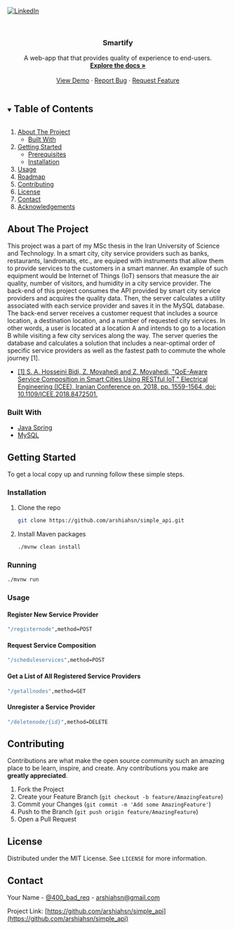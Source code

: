


[![LinkedIn][linkedin-shield]][linkedin-url]



<!-- PROJECT LOGO -->
<br />
<p align="center">

  <h3 align="center">Smartify</h3>

  <p align="center">
    A web-app that that provides quality of experience to end-users.
    <br />
    <a href="https://github.com/arshiahsn/smartify"><strong>Explore the docs »</strong></a>
    <br />
    <br />
    <a href="https://github.com/arshiahsn/smartify">View Demo</a>
    ·
    <a href="https://github.com/arshiahsn/smartify/smartify">Report Bug</a>
    ·
    <a href="https://github.com/arshiahsn/smartify/smartify">Request Feature</a>
  </p>
</p>



<!-- TABLE OF CONTENTS -->
<details open="open">
  <summary><h2 style="display: inline-block">Table of Contents</h2></summary>
  <ol>
    <li>
      <a href="#about-the-project">About The Project</a>
      <ul>
        <li><a href="#built-with">Built With</a></li>
      </ul>
    </li>
    <li>
      <a href="#getting-started">Getting Started</a>
      <ul>
        <li><a href="#prerequisites">Prerequisites</a></li>
        <li><a href="#installation">Installation</a></li>
      </ul>
    </li>
    <li><a href="#usage">Usage</a></li>
    <li><a href="#roadmap">Roadmap</a></li>
    <li><a href="#contributing">Contributing</a></li>
    <li><a href="#license">License</a></li>
    <li><a href="#contact">Contact</a></li>
    <li><a href="#acknowledgements">Acknowledgements</a></li>
  </ol>
</details>



<!-- ABOUT THE PROJECT -->
## About The Project

This project was a part of my MSc thesis in the Iran University of Science and Technology.
In a smart city, city service providers such as banks, restaurants, landromats, etc., are equiped with instruments that allow them to provide services to the customers in a smart manner. An example of such equipment would be Internet of Things (IoT) sensors that measure the air quality, number of visitors, and humidity in a city service provider. The back-end of this project consumes the API provided by smart city service providers and acquires the quality data. Then, the server calculates a utility associated with each service provider and saves it in the MySQL database. 
The back-end server receives a customer request that includes a source location, a destination location, and a number of requested city services. In other words, a user is located at a location A and intends to go to a location B while visiting a few city services along the way. The server queries the database and calculates a solution that includes a near-optimal order of specific service providers as well as the fastest path to commute the whole journey [1].

* [[1] S. A. Hosseini Bidi, Z. Movahedi and Z. Movahedi, "QoE-Aware Service Composition in Smart Cities Using RESTful IoT," Electrical Engineering (ICEE), Iranian Conference on, 2018, pp. 1559-1564, doi: 10.1109/ICEE.2018.8472501.](https://ieeexplore.ieee.org/abstract/document/8472501?casa_token=LP4LACpc-8EAAAAA:q51dPxONbc4QmfUxwi-kqJMoDJxYr7Q7oQhYoKyL7AZmxXnCqLt3bJzu0cXgLozbu3WDh9WZ)

### Built With

* [Java Spring](https://spring.io)
* [MySQL](https://www.mysql.com)



<!-- GETTING STARTED -->
## Getting Started

To get a local copy up and running follow these simple steps.


### Installation

1. Clone the repo
   ```sh
   git clone https://github.com/arshiahsn/simple_api.git
   ```
2. Install Maven packages
   ```sh
   ./mvnw clean install
   ```
   
### Running


  ```sh
  ./mvnw run
  ```
  
### Usage
#### Register New Service Provider

  ```sh
  "/registernode",method=POST
  ```
#### Request Service Composition


  ```sh
  "/scheduleservices",method=POST
  ```
#### Get a List of All Registered Service Providers 


  ```sh
  "/getallnodes",method=GET
  ```
#### Unregister a Service Provider 

  ```sh
  "/deletenode/{id}",method=DELETE
  ```
    

<!-- CONTRIBUTING -->
## Contributing

Contributions are what make the open source community such an amazing place to be learn, inspire, and create. Any contributions you make are **greatly appreciated**.

1. Fork the Project
2. Create your Feature Branch (`git checkout -b feature/AmazingFeature`)
3. Commit your Changes (`git commit -m 'Add some AmazingFeature'`)
4. Push to the Branch (`git push origin feature/AmazingFeature`)
5. Open a Pull Request



<!-- LICENSE -->
## License

Distributed under the MIT License. See `LICENSE` for more information.



<!-- CONTACT -->
## Contact

Your Name - [@400_bad_req](https://twitter.com/400_bad_req) - arshiahsn@gmail.com

Project Link: [https://github.com/arshiahsn/simple_api](https://github.com/arshiahsn/simple_api)




<!-- MARKDOWN LINKS & IMAGES -->
<!-- https://www.markdownguide.org/basic-syntax/#reference-style-links -->
[contributors-shield]: https://img.shields.io/github/contributors/arshiahsn/repo.svg?style=for-the-badge
[contributors-url]: https://github.com/arshiahsn/repo/graphs/contributors
[forks-shield]: https://img.shields.io/github/forks/arshiahsn/repo.svg?style=for-the-badge
[forks-url]: https://github.com/arshiahsn/repo/network/members
[stars-shield]: https://img.shields.io/github/stars/arshiahsn/repo.svg?style=for-the-badge
[stars-url]: https://github.com/arshiahsn/repo/stargazers
[issues-shield]: https://img.shields.io/github/issues/arshiahsn/repo.svg?style=for-the-badge
[issues-url]: https://github.com/arshiahsn/repo/issues
[license-shield]: https://img.shields.io/github/license/arshiahsn/repo.svg?style=for-the-badge
[license-url]: https://github.com/arshiahsn/simple_api/blob/main/LICENSE
[linkedin-shield]: https://img.shields.io/badge/-LinkedIn-black.svg?style=for-the-badge&logo=linkedin&colorB=555
[linkedin-url]: https://linkedin.com/in/arshiahsn
